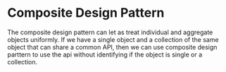 # Composite Design Pattern

The composite design pattern can let as treat individual and aggregate objects uniformly.
If we have a single object and a collection of the same object that can share a common API, then we can use composite design parttern to use the api without identifying if the object is single or a collection.
